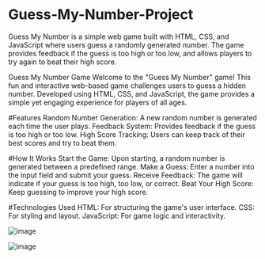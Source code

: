 # Guess-My-Number-Project
Guess My Number is a simple web game built with HTML, CSS, and JavaScript where users guess a randomly generated number. The game provides feedback if the guess is too high or too low, and allows players to try again to beat their high score.

Guess My Number Game
Welcome to the "Guess My Number" game! This fun and interactive web-based game challenges users to guess a hidden number. Developed using HTML, CSS, and JavaScript, the game provides a simple yet engaging experience for players of all ages.


#Features
Random Number Generation: A new random number is generated each time the user plays.
Feedback System: Provides feedback if the guess is too high or too low.
High Score Tracking: Users can keep track of their best scores and try to beat them.


#How It Works
Start the Game: Upon starting, a random number is generated between a predefined range.
Make a Guess: Enter a number into the input field and submit your guess.
Receive Feedback: The game will indicate if your guess is too high, too low, or correct.
Beat Your High Score: Keep guessing to improve your high score.

#Technologies Used
HTML: For structuring the game's user interface.
CSS: For styling and layout.
JavaScript: For game logic and interactivity.

![image](https://github.com/user-attachments/assets/93792e1d-1b1d-4daf-a04d-9d0aedd2c56c)

![image](https://github.com/user-attachments/assets/0586c9e2-d6a9-47c6-b175-82665e4c146f)
